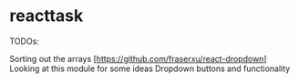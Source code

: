 # reacttask

TODOs:

Sorting out the arrays
[https://github.com/fraserxu/react-dropdown] Looking at this module for some ideas
Dropdown buttons and functionality
